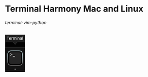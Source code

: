 # Terminal Harmony Mac and Linux  
###### terminal-vim-python  

![Launch Terminal](https://github.com/JakesHub/terminal-vim-python/blob/main/images-for-notes/Terminal%20Icon.png)
